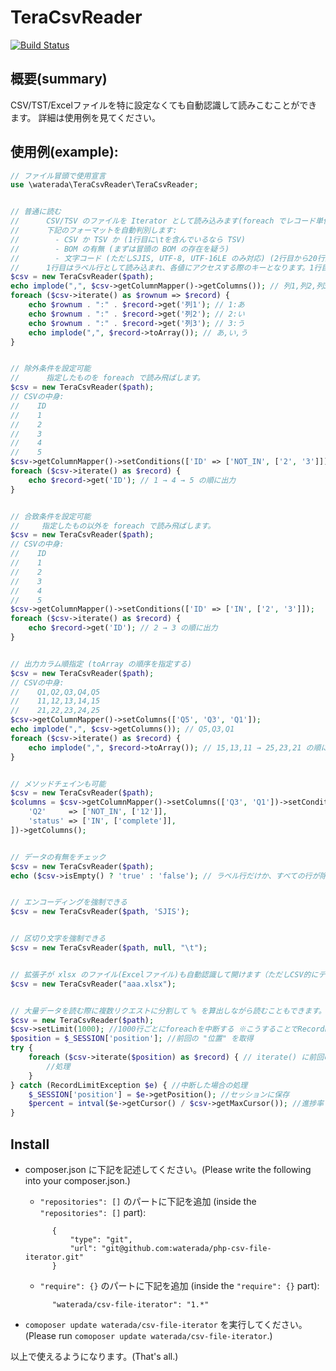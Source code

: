 TeraCsvReader
================

[![Build Status](https://travis-ci.org/waterada/php-csv-file-iterator.svg?branch=master)](https://travis-ci.org/waterada/php-csv-file-iterator)

概要(summary)
-------------

CSV/TST/Excelファイルを特に設定なくても自動認識して読みこむことができます。
詳細は使用例を見てください。


使用例(example):
----------------

```php
// ファイル冒頭で使用宣言
use \waterada\TeraCsvReader\TeraCsvReader;


// 普通に読む
//      CSV/TSV のファイルを Iterator として読み込みます(foreach でレコード単位でループできる)。
//      下記のフォーマットを自動判別します:
//        - CSV か TSV か (1行目に\tを含んでいるなら TSV)
//        - BOM の有無 (まずは冒頭の BOM の存在を疑う)
//        - 文字コード (ただしSJIS, UTF-8, UTF-16LE のみ対応) (2行目から20行読んで判別。BOMがあればそれを優先) 
//      1行目はラベル行として読み込まれ、各値にアクセスする際のキーとなります。1行目のラベル行には改行を含めることはできません。
$csv = new TeraCsvReader($path);
echo implode(",", $csv->getColumnMapper()->getColumns()); // 列1,列2,列3
foreach ($csv->iterate() as $rownum => $record) {
    echo $rownum . ":" . $record->get('列1'); // 1:あ
    echo $rownum . ":" . $record->get('列2'); // 2:い
    echo $rownum . ":" . $record->get('列3'); // 3:う
    echo implode(",", $record->toArray()); // あ,い,う
}


// 除外条件を設定可能
//      指定したものを foreach で読み飛ばします。
$csv = new TeraCsvReader($path);
// CSVの中身:  
//    ID
//    1
//    2
//    3
//    4
//    5
$csv->getColumnMapper()->setConditions(['ID' => ['NOT_IN', ['2', '3']]);
foreach ($csv->iterate() as $record) {
    echo $record->get('ID'); // 1 → 4 → 5 の順に出力
}


// 合致条件を設定可能
//     指定したもの以外を foreach で読み飛ばします。
$csv = new TeraCsvReader($path);
// CSVの中身:  
//    ID
//    1
//    2
//    3
//    4
//    5
$csv->getColumnMapper()->setConditions(['ID' => ['IN', ['2', '3']]);
foreach ($csv->iterate() as $record) {
    echo $record->get('ID'); // 2 → 3 の順に出力
}


// 出力カラム順指定 (toArray の順序を指定する)
$csv = new TeraCsvReader($path);
// CSVの中身:  
//    Q1,Q2,Q3,Q4,Q5
//    11,12,13,14,15
//    21,22,23,24,25
$csv->getColumnMapper()->setColumns(['Q5', 'Q3', 'Q1']);
echo implode(",", $csv->getColumns()); // Q5,Q3,Q1
foreach ($csv->iterate() as $record) {
    echo implode(",", $record->toArray()); // 15,13,11 → 25,23,21 の順に出力
}


// メソッドチェインも可能
$csv = new TeraCsvReader($path);
$columns = $csv->getColumnMapper()->setColumns(['Q3', 'Q1'])->setConditions([
    'Q2'     => ['NOT_IN', ['12']],
    'status' => ['IN', ['complete']],
])->getColumns();


// データの有無をチェック
$csv = new TeraCsvReader($path);
echo ($csv->isEmpty() ? 'true' : 'false'); // ラベル行だけか、すべての行が除外されたら、true


// エンコーディングを強制できる
$csv = new TeraCsvReader($path, 'SJIS');


// 区切り文字を強制できる
$csv = new TeraCsvReader($path, null, "\t");


// 拡張子が xlsx のファイル(Excelファイル)も自動認識して開けます（ただしCSV的にデータのみ読む）
$csv = new TeraCsvReader("aaa.xlsx");


// 大量データを読む際に複数リクエストに分割して % を算出しながら読むこともできます。
$csv = new TeraCsvReader($path);
$csv->setLimit(1000); //1000行ごとにforeachを中断する ※こうすることでRecordLimitExceptionが発生するようになります。
$position = $_SESSION['position']; //前回の "位置" を取得
try {
    foreach ($csv->iterate($position) as $record) { // iterate() に前回の "位置" を渡す。null なら頭からとなる
        //処理
    }
} catch (RecordLimitException $e) { //中断した場合の処理
    $_SESSION['position'] = $e->getPosition(); //セッションに保存
    $percent = intval($e->getCursor() / $csv->getMaxCursor()); //進捗率
}
```


Install
-------------

- composer.json に下記を記述してください。(Please write the following into your composer.json.)

  - `"repositories": []` のパートに下記を追加 (inside the `"repositories": []` part):

  ```
        {
            "type": "git",
            "url": "git@github.com:waterada/php-csv-file-iterator.git"
        }
  ```

  - `"require": {}` のパートに下記を追加 (inside the `"require": {}` part):

  ```
        "waterada/csv-file-iterator": "1.*"
  ```

- `comoposer update waterada/csv-file-iterator` を実行してください。(Please run `comoposer update waterada/csv-file-iterator`.)

以上で使えるようになります。(That's all.)
